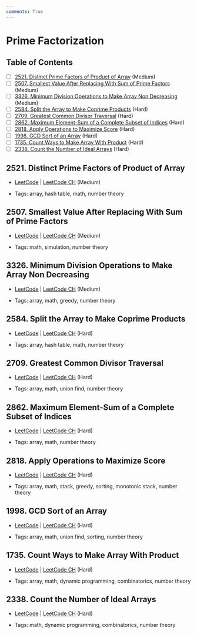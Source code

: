 ```yaml
---
comments: True
---
```


# Prime Factorization

## Table of Contents

- [ ] [2521. Distinct Prime Factors of Product of Array](https://leetcode.cn/problems/distinct-prime-factors-of-product-of-array/) (Medium)
- [ ] [2507. Smallest Value After Replacing With Sum of Prime Factors](https://leetcode.cn/problems/smallest-value-after-replacing-with-sum-of-prime-factors/) (Medium)
- [ ] [3326. Minimum Division Operations to Make Array Non Decreasing](https://leetcode.cn/problems/minimum-division-operations-to-make-array-non-decreasing/) (Medium)
- [ ] [2584. Split the Array to Make Coprime Products](https://leetcode.cn/problems/split-the-array-to-make-coprime-products/) (Hard)
- [ ] [2709. Greatest Common Divisor Traversal](https://leetcode.cn/problems/greatest-common-divisor-traversal/) (Hard)
- [ ] [2862. Maximum Element-Sum of a Complete Subset of Indices](https://leetcode.cn/problems/maximum-element-sum-of-a-complete-subset-of-indices/) (Hard)
- [ ] [2818. Apply Operations to Maximize Score](https://leetcode.cn/problems/apply-operations-to-maximize-score/) (Hard)
- [ ] [1998. GCD Sort of an Array](https://leetcode.cn/problems/gcd-sort-of-an-array/) (Hard)
- [ ] [1735. Count Ways to Make Array With Product](https://leetcode.cn/problems/count-ways-to-make-array-with-product/) (Hard)
- [ ] [2338. Count the Number of Ideal Arrays](https://leetcode.cn/problems/count-the-number-of-ideal-arrays/) (Hard)

## 2521. Distinct Prime Factors of Product of Array

-   [LeetCode](https://leetcode.com/problems/distinct-prime-factors-of-product-of-array/) | [LeetCode CH](https://leetcode.cn/problems/distinct-prime-factors-of-product-of-array/) (Medium)

-   Tags: array, hash table, math, number theory

## 2507. Smallest Value After Replacing With Sum of Prime Factors

-   [LeetCode](https://leetcode.com/problems/smallest-value-after-replacing-with-sum-of-prime-factors/) | [LeetCode CH](https://leetcode.cn/problems/smallest-value-after-replacing-with-sum-of-prime-factors/) (Medium)

-   Tags: math, simulation, number theory

## 3326. Minimum Division Operations to Make Array Non Decreasing

-   [LeetCode](https://leetcode.com/problems/minimum-division-operations-to-make-array-non-decreasing/) | [LeetCode CH](https://leetcode.cn/problems/minimum-division-operations-to-make-array-non-decreasing/) (Medium)

-   Tags: array, math, greedy, number theory

## 2584. Split the Array to Make Coprime Products

-   [LeetCode](https://leetcode.com/problems/split-the-array-to-make-coprime-products/) | [LeetCode CH](https://leetcode.cn/problems/split-the-array-to-make-coprime-products/) (Hard)

-   Tags: array, hash table, math, number theory

## 2709. Greatest Common Divisor Traversal

-   [LeetCode](https://leetcode.com/problems/greatest-common-divisor-traversal/) | [LeetCode CH](https://leetcode.cn/problems/greatest-common-divisor-traversal/) (Hard)

-   Tags: array, math, union find, number theory

## 2862. Maximum Element-Sum of a Complete Subset of Indices

-   [LeetCode](https://leetcode.com/problems/maximum-element-sum-of-a-complete-subset-of-indices/) | [LeetCode CH](https://leetcode.cn/problems/maximum-element-sum-of-a-complete-subset-of-indices/) (Hard)

-   Tags: array, math, number theory

## 2818. Apply Operations to Maximize Score

-   [LeetCode](https://leetcode.com/problems/apply-operations-to-maximize-score/) | [LeetCode CH](https://leetcode.cn/problems/apply-operations-to-maximize-score/) (Hard)

-   Tags: array, math, stack, greedy, sorting, monotonic stack, number theory

## 1998. GCD Sort of an Array

-   [LeetCode](https://leetcode.com/problems/gcd-sort-of-an-array/) | [LeetCode CH](https://leetcode.cn/problems/gcd-sort-of-an-array/) (Hard)

-   Tags: array, math, union find, sorting, number theory

## 1735. Count Ways to Make Array With Product

-   [LeetCode](https://leetcode.com/problems/count-ways-to-make-array-with-product/) | [LeetCode CH](https://leetcode.cn/problems/count-ways-to-make-array-with-product/) (Hard)

-   Tags: array, math, dynamic programming, combinatorics, number theory

## 2338. Count the Number of Ideal Arrays

-   [LeetCode](https://leetcode.com/problems/count-the-number-of-ideal-arrays/) | [LeetCode CH](https://leetcode.cn/problems/count-the-number-of-ideal-arrays/) (Hard)

-   Tags: math, dynamic programming, combinatorics, number theory

